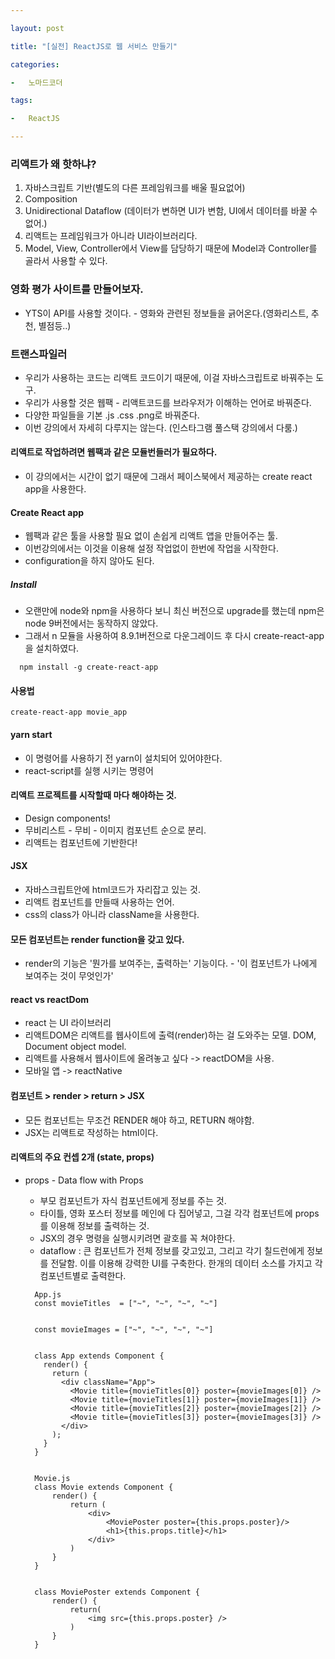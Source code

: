 ```yaml
---

layout: post

title: "[실전] ReactJS로 웹 서비스 만들기"

categories:

-	노마드코더

tags:

-	ReactJS

---
```


### 리액트가 왜 핫하냐?

1.	자바스크립트 기반(별도의 다른 프레임워크를 배울 필요없어)
2.	Composition
3.	Unidirectional Dataflow (데이터가 변하면 UI가 변함, UI에서 데이터를 바꿀 수 없어.)
4.	리액트는 프레임워크가 아니라 UI라이브러리다.
5.	Model, View, Controller에서 View를 담당하기 때문에 Model과 Controller를 골라서 사용할 수 있다.

### 영화 평가 사이트를 만들어보자.

-	YTS이 API를 사용할 것이다. - 영화와 관련된 정보들을 긁어온다.(영화리스트, 추천, 별점등..)

### 트랜스파일러

-	우리가 사용하는 코드는 리액트 코드이기 때문에, 이걸 자바스크립트로 바꿔주는 도구.
-	우리가 사용할 것은 웹팩 - 리액트코드를 브라우저가 이해하는 언어로 바꿔준다.
-	다양한 파일들을 기본 .js .css .png로 바꿔준다.
-	이번 강의에서 자세히 다루지는 않는다. (인스타그램 풀스택 강의에서 다룸.)

#### 리액트로 작업하려면 웹팩과 같은 모듈번들러가 필요하다.

-	이 강의에서는 시간이 없기 때문에 그래서 페이스북에서 제공하는 create react app을 사용한다.

#### Create React app

-	웹팩과 같은 툴을 사용할 필요 없이 손쉽게 리액트 앱을 만들어주는 툴.
-	이번강의에서는 이것을 이용해 설정 작업없이 한번에 작업을 시작한다.
-	configuration을 하지 않아도 된다.

##### Install

-	오랜만에 node와 npm을 사용하다 보니 최신 버전으로 upgrade를 했는데 npm은 node 9버전에서는 동작하지 않았다.
-	그래서 n 모듈을 사용하여 8.9.1버전으로 다운그레이드 후 다시 create-react-app을 설치하였다.

```
  npm install -g create-react-app
```

#### 사용법

```
create-react-app movie_app
```

#### yarn start

-	이 명령어를 사용하기 전 yarn이 설치되어 있어야한다.
-	react-script를 실행 시키는 명령어

#### 리액트 프로젝트를 시작할때 마다 해야하는 것.

-	Design components!
-	무비리스트 - 무비 - 이미지 컴포넌트 순으로 분리.
-	리액트는 컴포넌트에 기반한다!

#### JSX

-	자바스크립트안에 html코드가 자리잡고 있는 것.
-	리액트 컴포넌트를 만들때 사용하는 언어.
-	css의 class가 아니라 className을 사용한다.

#### 모든 컴포넌트는 render function을 갖고 있다.

-	render의 기능은 '뭔가를 보여주는, 출력하는' 기능이다. - '이 컴포넌트가 나에게 보여주는 것이 무엇인가'

#### react vs reactDom

-	react 는 UI 라이브러리
-	리액트DOM은 리액트를 웹사이트에 출력(render)하는 걸 도와주는 모델. DOM, Document object model.
-	리액트를 사용해서 웹사이트에 올려놓고 싶다 -> reactDOM을 사용.
-	모바일 앱 -> reactNative

#### 컴포넌트 > render > return > JSX

-	모든 컴포넌트는 무조건 RENDER 해야 하고, RETURN 해야함.
-	JSX는 리액트로 작성하는 html이다.

#### 리액트의 주요 컨셉 2개 (state, props)

-	props - Data flow with Props

	-	부모 컴포넌트가 자식 컴포넌트에게 정보를 주는 것.
	-	타이틀, 영화 포스터 정보를 메인에 다 집어넣고, 그걸 각각 컴포넌트에 props를 이용해 정보를 출력하는 것.
	-	JSX의 경우 명령을 실행시키려면 괄호를 꼭 쳐야한다.
	-	dataflow : 큰 컴포넌트가 전체 정보를 갖고있고, 그리고 각기 칠드런에게 정보를 전달함. 이를 이용해 강력한 UI를 구축한다. 한개의 데이터 소스를 가지고 각 컴포넌트별로 출력한다.

	```
	  App.js
	  const movieTitles  = ["~", "~", "~", "~"]


	  const movieImages = ["~", "~", "~", "~"]


	  class App extends Component {
	    render() {
	      return (
	        <div className="App">
	          <Movie title={movieTitles[0]} poster={movieImages[0]} />
	          <Movie title={movieTitles[1]} poster={movieImages[1]} />
	          <Movie title={movieTitles[2]} poster={movieImages[2]} />
	          <Movie title={movieTitles[3]} poster={movieImages[3]} />
	        </div>
	      );
	    }
	  }


	  Movie.js
	  class Movie extends Component {
	      render() {
	          return (
	              <div>
	                  <MoviePoster poster={this.props.poster}/>
	                  <h1>{this.props.title}</h1>
	              </div>
	          )
	      }
	  }


	  class MoviePoster extends Component {
	      render() {
	          return(
	              <img src={this.props.poster} />
	          )
	      }
	  }
	```

